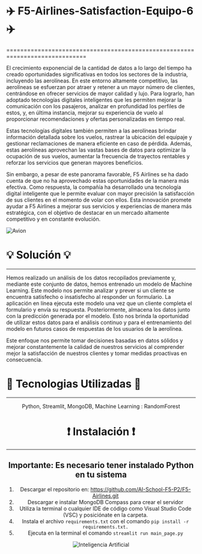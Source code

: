 # :airplane: F5-Airlines-Satisfaction-Equipo-6 :airplane:
=============================================================================

El crecimiento exponencial de la cantidad de datos a lo largo del tiempo ha creado oportunidades significativas en todos los sectores de la industria, incluyendo las aerolíneas. En este entorno altamente competitivo, las aerolíneas se esfuerzan por atraer y retener a un mayor número de clientes, centrándose en ofrecer servicios de mayor calidad y lujo. Para lograrlo, han adoptado tecnologías digitales inteligentes que les permiten mejorar la comunicación con los pasajeros, analizar en profundidad los perfiles de estos, y, en última instancia, mejorar su experiencia de vuelo al proporcionar recomendaciones y ofertas personalizadas en tiempo real.

Estas tecnologías digitales también permiten a las aerolíneas brindar información detallada sobre los vuelos, rastrear la ubicación del equipaje y gestionar reclamaciones de manera eficiente en caso de pérdida. Además, estas aerolíneas aprovechan las vastas bases de datos para optimizar la ocupación de sus vuelos, aumentar la frecuencia de trayectos rentables y reforzar los servicios que generan mayores beneficios.

Sin embargo, a pesar de este panorama favorable, F5 Airlines se ha dado cuenta de que no ha aprovechado estas oportunidades de la manera más efectiva. Como respuesta, la compañía ha desarrollado una tecnología digital inteligente que le permite evaluar con mayor precisión la satisfacción de sus clientes en el momento de volar con ellos. Esta innovación promete ayudar a F5 Airlines a mejorar sus servicios y experiencias de manera más estratégica, con el objetivo de destacar en un mercado altamente competitivo y en constante evolución.

![Avion](https://cdn-icons-png.flaticon.com/512/6420/6420060.png)

# :bulb: Solución :bulb:
***

Hemos realizado un análisis de los datos recopilados previamente y, mediante este conjunto de datos, hemos entrenado un modelo de Machine Learning. Este modelo nos permite analizar y prever si un cliente se encuentra satisfecho o insatisfecho al responder un formulario. La aplicación en línea ejecuta este modelo una vez que un cliente completa el formulario y envía su respuesta. Posteriormente, almacena los datos junto con la predicción generada por el modelo. Esto nos brinda la oportunidad de utilizar estos datos para el análisis continuo y para el entrenamiento del modelo en futuros casos de respuestas de los usuarios de la aerolínea.

Este enfoque nos permite tomar decisiones basadas en datos sólidos y mejorar constantemente la calidad de nuestros servicios al comprender mejor la satisfacción de nuestros clientes y tomar medidas proactivas en consecuencia.

# :wrench: Tecnologias Utilizadas :wrench:
***

<center>Python, Streamlit, MongoDB, Machine Learning : RandomForest <center>

# :heavy_exclamation_mark: Instalación :heavy_exclamation_mark:
***

## Importante: Es necesario tener instalado Python en tu sistema

1. Descargar el repositorio en: 
https://github.com/AI-School-F5-P2/F5-Airlines.git
2. Descargar e instalar MongoDB Compass para crear el servidor
3. Utiliza la terminal o cualquier IDE de código como Visual Studio Code (VSC) y posiciónate en la carpeta.
4. Instala el archivo `requirements.txt` con el comando `pip install -r requirements.txt.`
5. Ejecuta en la terminal el comando `streamlit run main_page.py`

![Inteligencia Artificial](https://elchesemueve.com/images/blog/google/aplicaciones-inteligencia-artificial.png)